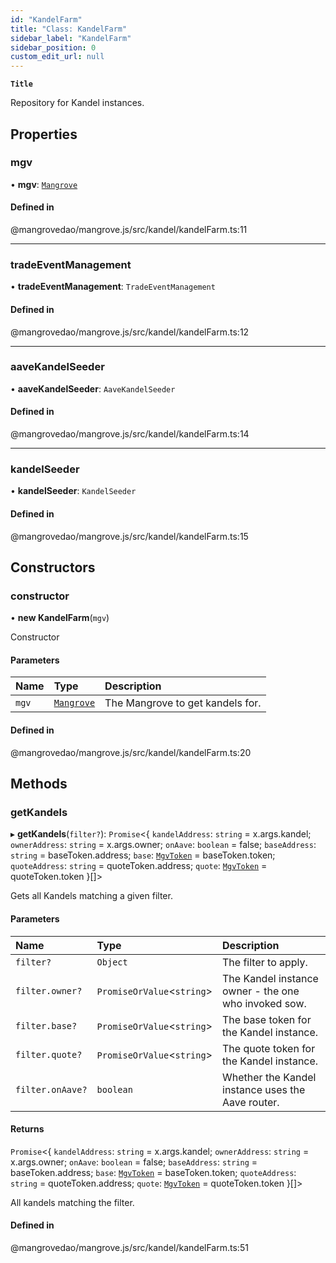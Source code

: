 ```yaml
---
id: "KandelFarm"
title: "Class: KandelFarm"
sidebar_label: "KandelFarm"
sidebar_position: 0
custom_edit_url: null
---
```


**`Title`**

Repository for Kandel instances.

## Properties

### <a id="mgv" name="mgv"></a> mgv

• **mgv**: [`Mangrove`](Mangrove.md)

#### Defined in

@mangrovedao/mangrove.js/src/kandel/kandelFarm.ts:11

___

### <a id="tradeeventmanagement" name="tradeeventmanagement"></a> tradeEventManagement

• **tradeEventManagement**: `TradeEventManagement`

#### Defined in

@mangrovedao/mangrove.js/src/kandel/kandelFarm.ts:12

___

### <a id="aavekandelseeder" name="aavekandelseeder"></a> aaveKandelSeeder

• **aaveKandelSeeder**: `AaveKandelSeeder`

#### Defined in

@mangrovedao/mangrove.js/src/kandel/kandelFarm.ts:14

___

### <a id="kandelseeder" name="kandelseeder"></a> kandelSeeder

• **kandelSeeder**: `KandelSeeder`

#### Defined in

@mangrovedao/mangrove.js/src/kandel/kandelFarm.ts:15

## Constructors

### <a id="constructor" name="constructor"></a> constructor

• **new KandelFarm**(`mgv`)

Constructor

#### Parameters

| Name | Type | Description |
| :------ | :------ | :------ |
| `mgv` | [`Mangrove`](Mangrove.md) | The Mangrove to get kandels for. |

#### Defined in

@mangrovedao/mangrove.js/src/kandel/kandelFarm.ts:20

## Methods

### <a id="getkandels" name="getkandels"></a> getKandels

▸ **getKandels**(`filter?`): `Promise`<{ `kandelAddress`: `string` = x.args.kandel; `ownerAddress`: `string` = x.args.owner; `onAave`: `boolean` = false; `baseAddress`: `string` = baseToken.address; `base`: [`MgvToken`](MgvToken.md) = baseToken.token; `quoteAddress`: `string` = quoteToken.address; `quote`: [`MgvToken`](MgvToken.md) = quoteToken.token }[]\>

Gets all Kandels matching a given filter.

#### Parameters

| Name | Type | Description |
| :------ | :------ | :------ |
| `filter?` | `Object` | The filter to apply. |
| `filter.owner?` | `PromiseOrValue`<`string`\> | The Kandel instance owner - the one who invoked sow. |
| `filter.base?` | `PromiseOrValue`<`string`\> | The base token for the Kandel instance. |
| `filter.quote?` | `PromiseOrValue`<`string`\> | The quote token for the Kandel instance. |
| `filter.onAave?` | `boolean` | Whether the Kandel instance uses the Aave router. |

#### Returns

`Promise`<{ `kandelAddress`: `string` = x.args.kandel; `ownerAddress`: `string` = x.args.owner; `onAave`: `boolean` = false; `baseAddress`: `string` = baseToken.address; `base`: [`MgvToken`](MgvToken.md) = baseToken.token; `quoteAddress`: `string` = quoteToken.address; `quote`: [`MgvToken`](MgvToken.md) = quoteToken.token }[]\>

All kandels matching the filter.

#### Defined in

@mangrovedao/mangrove.js/src/kandel/kandelFarm.ts:51
